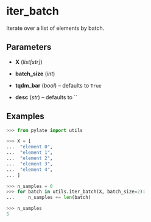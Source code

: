 # iter_batch

Iterate over a list of elements by batch.



## Parameters

- **X** (*list[str]*)

- **batch_size** (*int*)

- **tqdm_bar** (*bool*) – defaults to `True`

- **desc** (*str*) – defaults to ``



## Examples

```python
>>> from pylate import utils

>>> X = [
...  "element 0",
...  "element 1",
...  "element 2",
...  "element 3",
...  "element 4",
... ]

>>> n_samples = 0
>>> for batch in utils.iter_batch(X, batch_size=2):
...     n_samples += len(batch)

>>> n_samples
5
```

